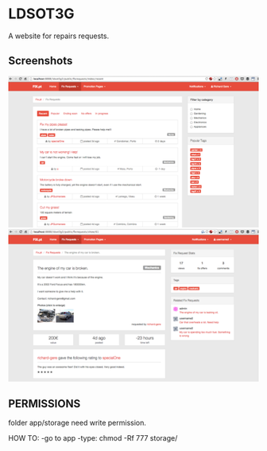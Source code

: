 LDSOT3G
=======

A website for repairs requests.

## Screenshots

![alt text](screenshots/1.png "")
![alt text](screenshots/2.png "")


## PERMISSIONS

folder app/storage need write permission. 

HOW TO:
-go to app
-type: chmod -Rf 777 storage/
